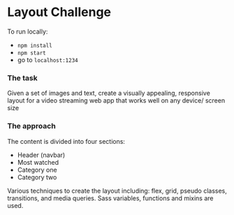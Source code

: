 # Layout Challenge

To run locally:

- `npm install`
- `npm start`
- go to `localhost:1234`

### The task

Given a set of images and text, create a visually appealing, responsive layout for a video streaming web app that works well on any device/ screen size

### The approach

The content is divided into four sections:

- Header (navbar)
- Most watched
- Category one
- Category two

Various techniques to create the layout including: flex, grid, pseudo classes, transitions, and media queries. Sass variables, functions and mixins are used.
